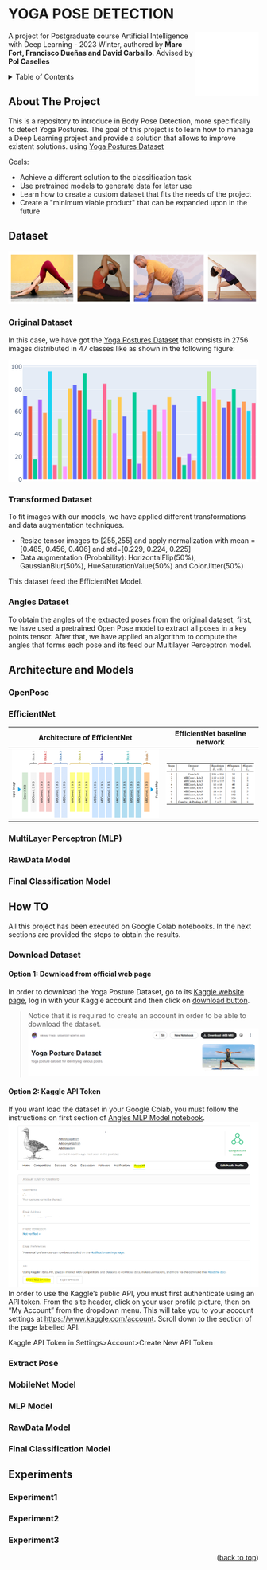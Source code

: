 # YOGA POSE DETECTION

<img src="images/image1.png" width="128" align="right">

A project for Postgraduate course Artificial Intelligence with Deep Learning - 2023 Winter,
    authored by **Marc Fort, Francisco Dueñas and David Carballo**. Advised by **Pol Caselles**

<!-- TABLE OF CONTENTS -->
<details>
  <summary>Table of Contents</summary>
  <ol>
    <li>
      <a href="#about-the-project">About The Project</a>
    </li>
    <li>
      <a href="#dataset">Dataset</a>
      <ul>
        <li><a href="#original-dataset">Original Dataset</a></li>
        <li><a href="#project-dataset">Project Dataset</a></li>
      </ul>
    </li>
    <li>
      <a href="#arch-models">Architecture and Models</a>
      <ul>
        <li><a href="#openpose">OpenPpse</a></li>
        <li><a href="#mobilenet">MobileNet</a></li>
        <li><a href="#mlp">MLP</a></li>
        <li><a href="#raw">Raw Data</a></li>
      </ul>
    </li>
    <li><a href="#how-to">How To</a></li>
    <li><a href="#experiments">Experiments</a></li>
  </ol>
</details>

<!-- ABOUT THE PROJECT -->
## About The Project

This is a repository to introduce in Body Pose Detection, more specifically to detect Yoga Postures. The goal of this project is to learn how to manage a Deep Learning project and provide a solution that allows to improve existent solutions. using [Yoga Postures Dataset](https://www.kaggle.com/datasets/tr1gg3rtrash/yoga-posture-dataset)

Goals:
* Achieve a different solution to the classification task
* Use pretrained models to generate data for later use
* Learn how to create a custom dataset that fits the needs of the project
* Create a "minimum viable product" that can be expanded upon in the future

<!-- DATASET -->
## Dataset

<p align="center">
    <img src="images/dataset.png" />
</p>

### Original Dataset
In this case, we have got the [Yoga Postures Dataset](https://www.kaggle.com/datasets/tr1gg3rtrash/yoga-posture-dataset) that consists in 2756 images distributed in 47 classes like as shown in the following figure:

<p align="center">
    <img src="images/newplot_0.png"/>
</p>

### Transformed Dataset

To fit images with our models, we have applied different transformations and data augmentation techniques.
* Resize tensor images to [255,255] and apply normalization with mean = [0.485, 0.456, 0.406] and std=[0.229, 0.224, 0.225]
* Data augmentation (Probability): HorizontalFlip(50%), GaussianBlur(50%), HueSaturationValue(50%) and ColorJitter(50%)

This dataset feed the EfficientNet Model.

### Angles Dataset

To obtain the angles of the extracted poses from the original dataset, first, we have used a pretrained Open Pose model to extract all poses in a key points tensor. After that, we have applied an algorithm to compute the angles that forms each pose and its feed our Multilayer Perceptron model.

<!-- ARCHMODELS -->
## Architecture and Models
### OpenPose

### EfficientNet

Architecture of EfficientNet           |  EfficientNet baseline network
:-------------------------:|:-------------------------:
![](images/efficientnetarch1.png)  |  ![](images/efficientnetarch.PNG)



### MultiLayer Perceptron (MLP)

### RawData Model

### Final Classification Model

<!-- HOW TO -->
## How TO

All this project has been executed on Google Colab notebooks. In the next sections are provided the steps to obtain the results.

### Download Dataset
#### Option 1: Download from official web page
In order to download the Yoga Posture Dataset, go to its [Kaggle website page](https://www.kaggle.com/datasets/tr1gg3rtrash/yoga-posture-dataset), log in with your Kaggle account and then click on [download button](https://www.kaggle.com/datasets/tr1gg3rtrash/yoga-posture-dataset/download?datasetVersionNumber=1).
> Notice that it is required to create an account in order to be able to download the dataset. 
![](images/yoga_web.PNG)
#### Option 2: Kaggle API Token
If you want load the dataset in your Google Colab, you must follow the instructions on first section of [Angles MLP Model notebook](AnglesMLP.ipynb).
![](images/kaggle_token.PNG)
In order to use the Kaggle’s public API, you must first authenticate using an API token. From the site header, click on your user profile picture, then on “My Account” from the dropdown menu. This will take you to your account settings at https://www.kaggle.com/account. Scroll down to the section of the page labelled API:

Kaggle API Token in Settings>Account>Create New API Token
### Extract Pose
### MobileNet Model
### MLP Model
### RawData Model
### Final Classification Model

<!-- EXPERIMENTS -->
## Experiments
### Experiment1
### Experiment2
### Experiment3

<p align="right">(<a href="#yoga-pose-detection">back to top</a>)</p>
